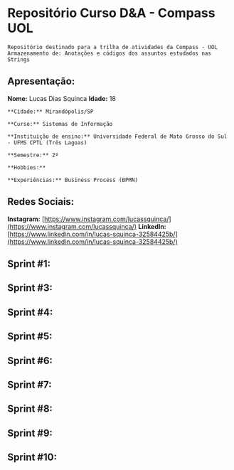 # Repositório Curso D&A - Compass UOL
    Repositório destinado para a trilha de atividades da Compass - UOL
    Armazenamento de: Anotações e códigos dos assuntos estudados nas Strings


## Apresentação:
**Nome:** Lucas Dias Squinca
**Idade:** 18

    **Cidade:** Mirandópolis/SP

    **Curso:** Sistemas de Informação

    **Instituição de ensino:** Universidade Federal de Mato Grosso do Sul - UFMS CPTL (Três Lagoas)

    **Semestre:** 2º

    **Hobbies:** 

    **Experiências:** Business Process (BPMN)

## Redes Sociais:
**Instagram:** [https://www.instagram.com/lucassquinca/](https://www.instagram.com/lucassquinca/)
**LinkedIn:** [https://www.linkedin.com/in/lucas-squinca-32584425b/](https://www.linkedin.com/in/lucas-squinca-32584425b/)

## Sprint #1:
    
## Sprint #3:

## Sprint #4:

## Sprint #5:

## Sprint #6:

## Sprint #7:

## Sprint #8:

## Sprint #9:

## Sprint #10:
